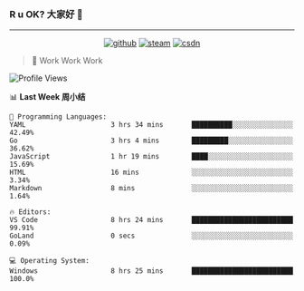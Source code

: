 ### R u OK? 大家好 👋

___

<p align="center">
  <a href="https://bigkjp97.github.io/"><img src="https://img.shields.io/badge/-GitPage-lightgrey" alt="github"></a>
  <a href="https://steamcommunity.com/id/bigkjp/"><img src="https://img.shields.io/badge/-Steam-black" alt="steam"></a>
  <a href="https://blog.csdn.net/qq_38986088"><img src="https://img.shields.io/badge/CSDN-cf000e" alt="csdn"></a>
</p>

> 🧟 Work Work Work

<!--START_SECTION:kjp readme-->
![Profile Views](http://img.shields.io/badge/Mi%20Amigos%E2%99%82%EF%B8%8F-0-ff69b4)

📊 **Last Week 周小结** 

```text
💬 Programming Languages: 
YAML                     3 hrs 34 mins       ██████████░░░░░░░░░░░░░░░   42.49% 
Go                       3 hrs 4 mins        █████████░░░░░░░░░░░░░░░░   36.62% 
JavaScript               1 hr 19 mins        ████░░░░░░░░░░░░░░░░░░░░░   15.69% 
HTML                     16 mins             ░░░░░░░░░░░░░░░░░░░░░░░░░   3.34% 
Markdown                 8 mins              ░░░░░░░░░░░░░░░░░░░░░░░░░   1.64%

🔥 Editors: 
VS Code                  8 hrs 24 mins       █████████████████████████   99.91% 
GoLand                   0 secs              ░░░░░░░░░░░░░░░░░░░░░░░░░   0.09%

💻 Operating System: 
Windows                  8 hrs 25 mins       █████████████████████████   100.0%

```


<!--END_SECTION:kjp readme-->

<!--
**bigkjp97/bigkjp97** is a ✨ _special_ ✨ repository because its `README.md` (this file) appears on your GitHub profile.

Here are some ideas to get you started:

- 🔭 I’m currently working on ...
- 🌱 I’m currently learning ...
- 👯 I’m looking to collaborate on ...
- 🤔 I’m looking for help with ...
- 💬 Ask me about ...
- 📫 How to reach me: ...
- 😄 Pronouns: ...
- ⚡ Fun fact: ... -->
